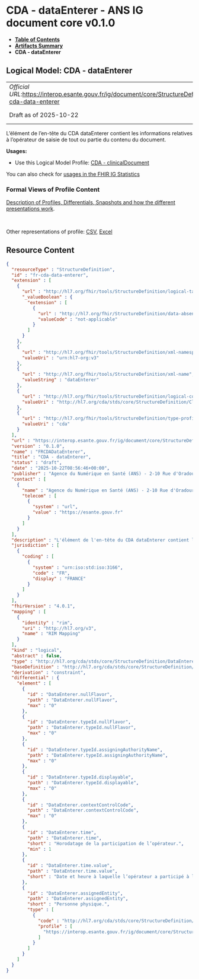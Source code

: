 # CDA - dataEnterer - ANS IG document core v0.1.0

* [**Table of Contents**](toc.md)
* [**Artifacts Summary**](artifacts.md)
* **CDA - dataEnterer**

## Logical Model: CDA - dataEnterer 

| | |
| :--- | :--- |
| *Official URL*:https://interop.esante.gouv.fr/ig/document/core/StructureDefinition/fr-cda-data-enterer | *Version*:0.1.0 |
| Draft as of 2025-10-22 | *Computable Name*:FRCDADataEnterer |

 
L’élément de l’en-tête du CDA dataEnterer contient les informations relatives à l’opérateur de saisie de tout ou partie du contenu du document. 

**Usages:**

* Use this Logical Model Profile: [CDA - clinicalDocument](StructureDefinition-fr-cda-clinical-document.md)

You can also check for [usages in the FHIR IG Statistics](https://packages2.fhir.org/xig/ans.document.fr.core|current/StructureDefinition/fr-cda-data-enterer)

### Formal Views of Profile Content

 [Description of Profiles, Differentials, Snapshots and how the different presentations work](http://build.fhir.org/ig/FHIR/ig-guidance/readingIgs.html#structure-definitions). 

 

Other representations of profile: [CSV](StructureDefinition-fr-cda-data-enterer.csv), [Excel](StructureDefinition-fr-cda-data-enterer.xlsx) 



## Resource Content

```json
{
  "resourceType" : "StructureDefinition",
  "id" : "fr-cda-data-enterer",
  "extension" : [
    {
      "url" : "http://hl7.org/fhir/tools/StructureDefinition/logical-target",
      "_valueBoolean" : {
        "extension" : [
          {
            "url" : "http://hl7.org/fhir/StructureDefinition/data-absent-reason",
            "valueCode" : "not-applicable"
          }
        ]
      }
    },
    {
      "url" : "http://hl7.org/fhir/tools/StructureDefinition/xml-namespace",
      "valueUri" : "urn:hl7-org:v3"
    },
    {
      "url" : "http://hl7.org/fhir/tools/StructureDefinition/xml-name",
      "valueString" : "dataEnterer"
    },
    {
      "url" : "http://hl7.org/fhir/tools/StructureDefinition/logical-container",
      "valueUri" : "http://hl7.org/cda/stds/core/StructureDefinition/ClinicalDocument"
    },
    {
      "url" : "http://hl7.org/fhir/tools/StructureDefinition/type-profile-style",
      "valueUri" : "cda"
    }
  ],
  "url" : "https://interop.esante.gouv.fr/ig/document/core/StructureDefinition/fr-cda-data-enterer",
  "version" : "0.1.0",
  "name" : "FRCDADataEnterer",
  "title" : "CDA - dataEnterer",
  "status" : "draft",
  "date" : "2025-10-22T08:56:46+00:00",
  "publisher" : "Agence du Numérique en Santé (ANS) - 2-10 Rue d'Oradour-sur-Glane, 75015 Paris",
  "contact" : [
    {
      "name" : "Agence du Numérique en Santé (ANS) - 2-10 Rue d'Oradour-sur-Glane, 75015 Paris",
      "telecom" : [
        {
          "system" : "url",
          "value" : "https://esante.gouv.fr"
        }
      ]
    }
  ],
  "description" : "L'élément de l'en-tête du CDA dataEnterer contient les informations relatives à l’opérateur de saisie de tout ou partie du contenu du document.",
  "jurisdiction" : [
    {
      "coding" : [
        {
          "system" : "urn:iso:std:iso:3166",
          "code" : "FR",
          "display" : "FRANCE"
        }
      ]
    }
  ],
  "fhirVersion" : "4.0.1",
  "mapping" : [
    {
      "identity" : "rim",
      "uri" : "http://hl7.org/v3",
      "name" : "RIM Mapping"
    }
  ],
  "kind" : "logical",
  "abstract" : false,
  "type" : "http://hl7.org/cda/stds/core/StructureDefinition/DataEnterer",
  "baseDefinition" : "http://hl7.org/cda/stds/core/StructureDefinition/DataEnterer",
  "derivation" : "constraint",
  "differential" : {
    "element" : [
      {
        "id" : "DataEnterer.nullFlavor",
        "path" : "DataEnterer.nullFlavor",
        "max" : "0"
      },
      {
        "id" : "DataEnterer.typeId.nullFlavor",
        "path" : "DataEnterer.typeId.nullFlavor",
        "max" : "0"
      },
      {
        "id" : "DataEnterer.typeId.assigningAuthorityName",
        "path" : "DataEnterer.typeId.assigningAuthorityName",
        "max" : "0"
      },
      {
        "id" : "DataEnterer.typeId.displayable",
        "path" : "DataEnterer.typeId.displayable",
        "max" : "0"
      },
      {
        "id" : "DataEnterer.contextControlCode",
        "path" : "DataEnterer.contextControlCode",
        "max" : "0"
      },
      {
        "id" : "DataEnterer.time",
        "path" : "DataEnterer.time",
        "short" : "Horodatage de la participation de l’opérateur.",
        "min" : 1
      },
      {
        "id" : "DataEnterer.time.value",
        "path" : "DataEnterer.time.value",
        "short" : "Date et heure à laquelle l’opérateur a participé à l’élaboration du document."
      },
      {
        "id" : "DataEnterer.assignedEntity",
        "path" : "DataEnterer.assignedEntity",
        "short" : "Personne physique.",
        "type" : [
          {
            "code" : "http://hl7.org/cda/stds/core/StructureDefinition/AssignedEntity",
            "profile" : [
              "https://interop.esante.gouv.fr/ig/document/core/StructureDefinition/fr-cda-assigned-entity"
            ]
          }
        ]
      }
    ]
  }
}

```
